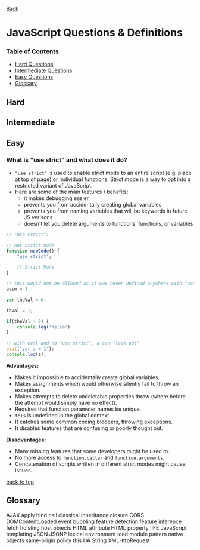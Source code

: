 [Back](https://github.com/coolinmc6/front-end-dev#front-end-development)
<a name="top"></a>
# JavaScript Questions & Definitions

### Table of Contents

- [Hard Questions](#hard) 
- [Intermediate Questions](#intermediate)
- [Easy Questions](#easy)
- [Glossary](#glossary)

## Hard

## Intermediate



## Easy

### What is "use strict" and what does it do?

- `"use strict"` is used to enable strict mode to an entire script (e.g. place at top of page) or individual functions. Strict mode is a way to opt into a restricted variant of JavaScript.
- Here are some of the main features / benefits:
	+ it makes debugging easier
	+ prevents you from accidentally creating global variables
	+ prevents you from naming variables that will be keywords in future JS verisons
	+ doesn't let you delete arguments to functions, functions, or variables

```js
// "use strict";

// not Strict mode
function newCode() {
    "use strict";

    // Strict Mode
}

// this would not be allowed as it was never defined anywhere with "var asim ="
asim = 1;

var theVal = 0;

thVal = 1;

if(theVal > 0) {
    console.log('hello')
}

// with eval and no "use strict", a can "leak out"
eval("var a = 1");
console.log(a);
```

**Advantages:**

* Makes it impossible to accidentally create global variables.
* Makes assignments which would otherwise silently fail to throw an exception.
* Makes attempts to delete undeletable properties throw (where before the attempt would simply have no effect).
* Requires that function parameter names be unique.
* `this` is undefined in the global context.
* It catches some common coding bloopers, throwing exceptions.
* It disables features that are confusing or poorly thought out.

**Disadvantages:**

* Many missing features that some developers might be used to.
* No more access to `function.caller` and `function.arguments`.
* Concatenation of scripts written in different strict modes might cause issues.

[back to top](#top)


## Glossary

AJAX
apply
bind
call
classical inheritance
closure
CORS
DOMContentLoaded
event bubbling
feature detection
feature inference
fetch
hoisting
host objects
HTML attribute
HTML property
IIFE
JavaScript templating
JSON
JSONP
lexical environment
load
module pattern
native objects
same-origin policy
this
UA String
XMLHttpRequest


























